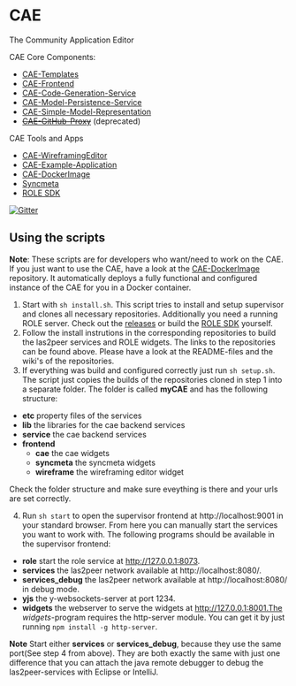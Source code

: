 # CAE
The Community Application Editor

CAE Core Components:
* [CAE-Templates](https://github.com/rwth-acis/CAE-Templates)
* [CAE-Frontend](https://github.com/rwth-acis/CAE-Frontend)
* [CAE-Code-Generation-Service](https://github.com/rwth-acis/CAE-Code-Generation-Service)
* [CAE-Model-Persistence-Service](https://github.com/rwth-acis/CAE-Model-Persistence-Service)
* [CAE-Simple-Model-Representation](https://github.com/rwth-acis/CAE-Simple-Model-Representation)
* ~~[CAE-GitHub-Proxy](https://github.com/rwth-acis/CAE-GitHub-Proxy)~~ (deprecated)

CAE Tools and Apps
* [CAE-WireframingEditor](https://github.com/rwth-acis/CAE-WireframingEditor)
* [CAE-Example-Application](https://github.com/rwth-acis/CAE-Example-Application)
* [CAE-DockerImage](https://github.com/rwth-acis/CAE-DockerImage)
* [Syncmeta](https://github.com/rwth-acis/syncmeta)
* [ROLE SDK](https://github.com/rwth-acis/ROLE-SDK)

[![Gitter](https://badges.gitter.im/rwth-acis/CAE.svg)](https://gitter.im/rwth-acis/CAE?utm_source=badge&utm_medium=badge&utm_campaign=pr-badge)

## Using the scripts
__Note__: These scripts are for developers who want/need to work on the CAE.
 If you just want to use the CAE, have a look at the [CAE-DockerImage](https://github.com/rwth-acis/CAE-DockerImage) repository. It automatically deploys a fully functional and configured instance of the CAE for you in a Docker container.
1. Start with ```sh install.sh```.
    This script tries to install and setup supervisor and clones all necessary repositories.
    Additionally you need a running ROLE server. Check out the [releases](https://github.com/rwth-acis/ROLE-SDK/releases) or build the [ROLE SDK](https://github.com/rwth-acis/ROLE-SDK)
 yourself.
2. Follow the install instrutions in the corresponding repositories to build the las2peer services and ROLE widgets. The links to the repositories can be found above. Please have a look at the README-files and the wiki's of the repositories.
3. If everything was build and configured correctly just run ```sh setup.sh```. 
The script just copies the builds of the repositories cloned in step 1 into a separate folder.
The folder is called __myCAE__ and has the following structure:
 * __etc__ property files of the services
 * __lib__ the libraries for the cae backend services
 * __service__ the cae backend services
 * __frontend__
    * __cae__ the cae widgets
    * __syncmeta__ the syncmeta widgets
    * __wireframe__ the wireframing editor widget

Check the folder structure and make sure eveything is there and your urls are set correctly.


4. Run ```sh start``` to open the supervisor frontend at http://localhost:9001 in your standard browser. From here you can manually start the services you want to work with. 
The following programs should be available in the supervisor frontend:
* __role__ start the role service at http://127.0.0.1:8073.
* __services__ the las2peer network available at http://localhost:8080/.
* __services_debug__ the las2peer network available at http://localhost:8080/ in debug mode.
* __yjs__ the y-websockets-server at port 1234.
* __widgets__ the webserver to serve the widgets at http://127.0.0.1:8001.The _widgets_-program requires the http-server module. You can get it by just running ```npm install -g http-server```.

__Note__
Start either __services__ or __services_debug__, because they use the same port(See step 4 from above). They are both exactly the same with just one difference that you can attach the java remote debugger to debug the las2peer-services with Eclipse or IntelliJ.